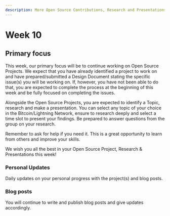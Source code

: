```yaml
---
description: More Open Source Contributions, Research and Presentations
---
```


# Week 10

## Primary focus

This week, our primary focus will be to continue working on Open Source Projects. We expect that you have already identified a project to work on and have prepared/submitted a Design Document stating the specific issue(s) you will be working on. If, however, you have not been able to do that, you are expected to complete the process at the beginning of this week and be fully focused on completing the issues.

Alongside the Open Source Projects, you are expected to identify a Topic, research and make a presentation. You can select any topic of your choice in the Bitcoin/Lightning Network, ensure to research deeply and select a time slot to present your findings. Be prepared to answer questions from the group on your research.

Remember to ask for help if you need it. This is a great opportunity to learn from others and improve your skills.

We wish you all the best in your Open Source Project, Research & Presentations this week!

### Personal Updates

Daily updates on your personal progress with the project(s) and blog posts.

### Blog posts

You will continue to write and publish blog posts and give updates accordingly.
